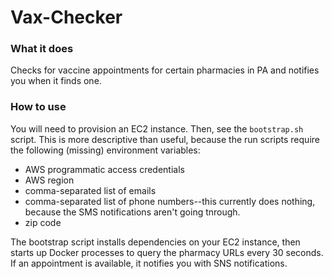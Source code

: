 # Vax-Checker

### What it does
Checks for vaccine appointments for certain pharmacies in PA and notifies you when it finds one.

### How to use
You will need to provision an EC2 instance. Then, see the `bootstrap.sh` script. This is more descriptive than useful, because the run scripts require the following (missing) environment variables:
  * AWS programmatic access credentials
  * AWS region
  * comma-separated list of emails
  * comma-separated list of phone numbers--this currently does nothing, because the SMS notifications aren't going tnrough.
  * zip code

The bootstrap script installs dependencies on your EC2 instance, then starts up Docker processes to query the pharmacy URLs every 30 seconds. If an appointment is available, it notifies you with SNS notifications.

